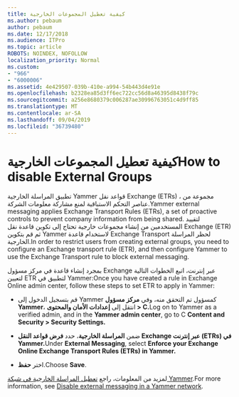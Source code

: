 ```yaml
---
title: كيفية تعطيل المجموعات الخارجية
ms.author: pebaum
author: pebaum
ms.date: 12/17/2018
ms.audience: ITPro
ms.topic: article
ROBOTS: NOINDEX, NOFOLLOW
localization_priority: Normal
ms.custom:
- "966"
- "6000006"
ms.assetid: 4e429507-039b-410e-a994-54b443d4e91e
ms.openlocfilehash: b2328ea85d3ff6ec722cc56d8a46395d8438f79c
ms.sourcegitcommit: a256e8680379c006287ae30996763051c4d9ff85
ms.translationtype: MT
ms.contentlocale: ar-SA
ms.lasthandoff: 09/04/2019
ms.locfileid: "36739480"
---
```

# <a name="how-to-disable-external-groups"></a><span data-ttu-id="c01c9-102">كيفية تعطيل المجموعات الخارجية</span><span class="sxs-lookup"><span data-stu-id="c01c9-102">How to disable External Groups</span></span>

<span data-ttu-id="c01c9-103">تطبيق المراسلة الخارجية Yammer قواعد نقل Exchange (ETRs) ، مجموعة من عناصر التحكم الاستباقية لمنع مشاركة معلومات الشركة.</span><span class="sxs-lookup"><span data-stu-id="c01c9-103">Yammer external messaging applies Exchange Transport Rules (ETRs), a set of proactive controls to prevent company information from being shared.</span></span> <span data-ttu-id="c01c9-104">لتقييد المستخدمين من إنشاء مجموعات خارجية تحتاج إلى تكوين قاعدة نقل Exchange (ETR) ثم قم بتكوين Yammer لاستخدام قاعدة Exchange Transport لحظر المراسلة الخارجية.</span><span class="sxs-lookup"><span data-stu-id="c01c9-104">In order to restrict users from creating external groups, you need to configure an Exchange transport rule (ETR), and then configure Yammer to use the Exchange Transport rule to block external messaging.</span></span>
  
<span data-ttu-id="c01c9-105">بمجرد إنشاء قاعدة في مركز مسؤول Exchange عبر إنترنت، اتبع الخطوات التالية لتعيين ETR لتطبيق في Yammer:</span><span class="sxs-lookup"><span data-stu-id="c01c9-105">Once you have created a rule in Exchange Online admin center, follow these steps to set ETR to apply in Yammer:</span></span>
  
- <span data-ttu-id="c01c9-106">قم بتسجيل الدخول إلى Yammer كمسؤول تم التحقق منه، وفي **مركز مسؤول Yammer**، انتقل إلى **إعدادات الأمان والمحتوى \> C.**</span><span class="sxs-lookup"><span data-stu-id="c01c9-106">Log on to Yammer as a verified admin, and in the **Yammer admin center**, go to C **Content and Security \> Security Settings.**</span></span>

- <span data-ttu-id="c01c9-107">ضمن **المراسلة الخارجية**، حدد **فرض قواعد النقل Exchange عبر إنترنت (ETRs) في Yammer.**</span><span class="sxs-lookup"><span data-stu-id="c01c9-107">Under **External Messaging**, select **Enforce your Exchange Online Exchange Transport Rules (ETRs) in Yammer.**</span></span>

- <span data-ttu-id="c01c9-108">اختر **حفظ**.</span><span class="sxs-lookup"><span data-stu-id="c01c9-108">Choose **Save**.</span></span>

<span data-ttu-id="c01c9-109">لمزيد من المعلومات، راجع [تعطيل المراسلة الخارجية في شبكة Yammer](https://docs.microsoft.com/yammer/work-with-external-users/disable-external-messaging).</span><span class="sxs-lookup"><span data-stu-id="c01c9-109">For more information, see [Disable external messaging in a Yammer network](https://docs.microsoft.com/yammer/work-with-external-users/disable-external-messaging).</span></span>
  